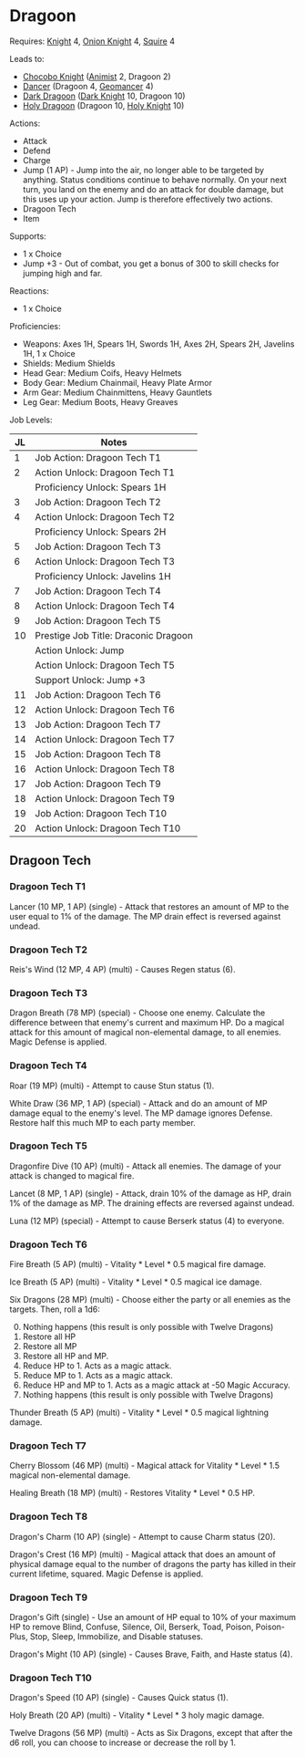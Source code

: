 # Dragoon

Requires: [Knight](/Jobs/JobDetails/Knight.md) 4, [Onion Knight](/Jobs/JobDetails/OnionKnight.md) 4, [Squire](/Jobs/JobDetails/Squire.md) 4

Leads to:

- [Chocobo Knight](/Jobs/JobDetails/ChocoboKnight.md) ([Animist](/Jobs/JobDetails/Animist.md) 2, Dragoon 2)
- [Dancer](/Jobs/JobDetails/Dancer.md) (Dragoon 4, [Geomancer](/Jobs/JobDetails/Geomancer.md) 4)
- [Dark Dragoon](/Jobs/JobDetails/DarkDragoon.md) ([Dark Knight](/Jobs/JobDetails/DarkKnight.md) 10, Dragoon 10)
- [Holy Dragoon](/Jobs/JobDetails/HolyDragoon.md) (Dragoon 10, [Holy Knight](/Jobs/JobDetails/HolyKnight.md) 10)

Actions:

- Attack
- Defend
- Charge
- Jump (1 AP) - Jump into the air, no longer able to be targeted by anything. Status conditions continue to behave normally. On your next turn, you land on the enemy and do an attack for double damage, but this uses up your action. Jump is therefore effectively two actions.
- Dragoon Tech
- Item

Supports:

- 1 x Choice
- Jump +3 - Out of combat, you get a bonus of 300 to skill checks for jumping high and far.

Reactions:

- 1 x Choice

Proficiencies:

- Weapons: Axes 1H, Spears 1H, Swords 1H, Axes 2H, Spears 2H, Javelins 1H, 1 x Choice
- Shields: Medium Shields
- Head Gear: Medium Coifs, Heavy Helmets
- Body Gear: Medium Chainmail, Heavy Plate Armor
- Arm Gear: Medium Chainmittens, Heavy Gauntlets
- Leg Gear: Medium Boots, Heavy Greaves

Job Levels:

| JL | Notes |
| --- | --- |
| 1 | Job Action: Dragoon Tech T1
| 2 | Action Unlock: Dragoon Tech T1
|   | Proficiency Unlock: Spears 1H
| 3 | Job Action: Dragoon Tech T2
| 4 | Action Unlock: Dragoon Tech T2
|   | Proficiency Unlock: Spears 2H
| 5 | Job Action: Dragoon Tech T3
| 6 | Action Unlock: Dragoon Tech T3
|   | Proficiency Unlock: Javelins 1H
| 7 | Job Action: Dragoon Tech T4
| 8 | Action Unlock: Dragoon Tech T4
| 9 | Job Action: Dragoon Tech T5
| 10 | Prestige Job Title: Draconic Dragoon
|    | Action Unlock: Jump
|    | Action Unlock: Dragoon Tech T5
|    | Support Unlock: Jump +3
| 11 | Job Action: Dragoon Tech T6
| 12 | Action Unlock: Dragoon Tech T6
| 13 | Job Action: Dragoon Tech T7
| 14 | Action Unlock: Dragoon Tech T7
| 15 | Job Action: Dragoon Tech T8
| 16 | Action Unlock: Dragoon Tech T8
| 17 | Job Action: Dragoon Tech T9
| 18 | Action Unlock: Dragoon Tech T9
| 19 | Job Action: Dragoon Tech T10
| 20 | Action Unlock: Dragoon Tech T10

## Dragoon Tech

### Dragoon Tech T1

Lancer (10 MP, 1 AP) (single) - Attack that restores an amount of MP to the user equal to 1% of the damage. The MP drain effect is reversed against undead.

### Dragoon Tech T2

Reis's Wind (12 MP, 4 AP) (multi) - Causes Regen status (6).

### Dragoon Tech T3

Dragon Breath (78 MP) (special) - Choose one enemy. Calculate the difference between that enemy's current and maximum HP. Do a magical attack for this amount of magical non-elemental damage, to all enemies. Magic Defense is applied.

### Dragoon Tech T4

Roar (19 MP) (multi) - Attempt to cause Stun status (1).

White Draw (36 MP, 1 AP) (special) - Attack and do an amount of MP damage equal to the enemy's level. The MP damage ignores Defense. Restore half this much MP to each party member.

### Dragoon Tech T5

Dragonfire Dive (10 AP) (multi) - Attack all enemies. The damage of your attack is changed to magical fire.

Lancet (8 MP, 1 AP) (single) - Attack, drain 10% of the damage as HP, drain 1% of the damage as MP. The draining effects are reversed against undead.

Luna (12 MP) (special) - Attempt to cause Berserk status (4) to everyone.

### Dragoon Tech T6

Fire Breath (5 AP) (multi) - Vitality * Level * 0.5 magical fire damage.

Ice Breath (5 AP) (multi) - Vitality * Level * 0.5 magical ice damage.

Six Dragons (28 MP) (multi) - Choose either the party or all enemies as the targets. Then, roll a 1d6:

0. Nothing happens (this result is only possible with Twelve Dragons)
1. Restore all HP
2. Restore all MP
3. Restore all HP and MP.
4. Reduce HP to 1. Acts as a magic attack.
5. Reduce MP to 1. Acts as a magic attack.
6. Reduce HP and MP to 1. Acts as a magic attack at -50 Magic Accuracy.
7. Nothing happens (this result is only possible with Twelve Dragons)

Thunder Breath (5 AP) (multi) - Vitality * Level * 0.5 magical lightning damage.

### Dragoon Tech T7

Cherry Blossom (46 MP) (multi) - Magical attack for Vitality * Level * 1.5 magical non-elemental damage.

Healing Breath (18 MP) (multi) - Restores Vitality * Level * 0.5 HP.

### Dragoon Tech T8

Dragon's Charm (10 AP) (single) - Attempt to cause Charm status (20).

Dragon's Crest (16 MP) (multi) - Magical attack that does an amount of physical damage equal to the number of dragons the party has killed in their current lifetime, squared. Magic Defense is applied.

### Dragoon Tech T9

Dragon's Gift (single) - Use an amount of HP equal to 10% of your maximum HP to remove Blind, Confuse, Silence, Oil, Berserk, Toad, Poison, Poison-Plus, Stop, Sleep, Immobilize, and Disable statuses.

Dragon's Might (10 AP) (single) - Causes Brave, Faith, and Haste status (4).

### Dragoon Tech T10

Dragon's Speed (10 AP) (single) - Causes Quick status (1).

Holy Breath (20 AP) (multi) - Vitality * Level * 3 holy magic damage.

Twelve Dragons (56 MP) (multi) - Acts as Six Dragons, except that after the d6 roll, you can choose to increase or decrease the roll by 1.
